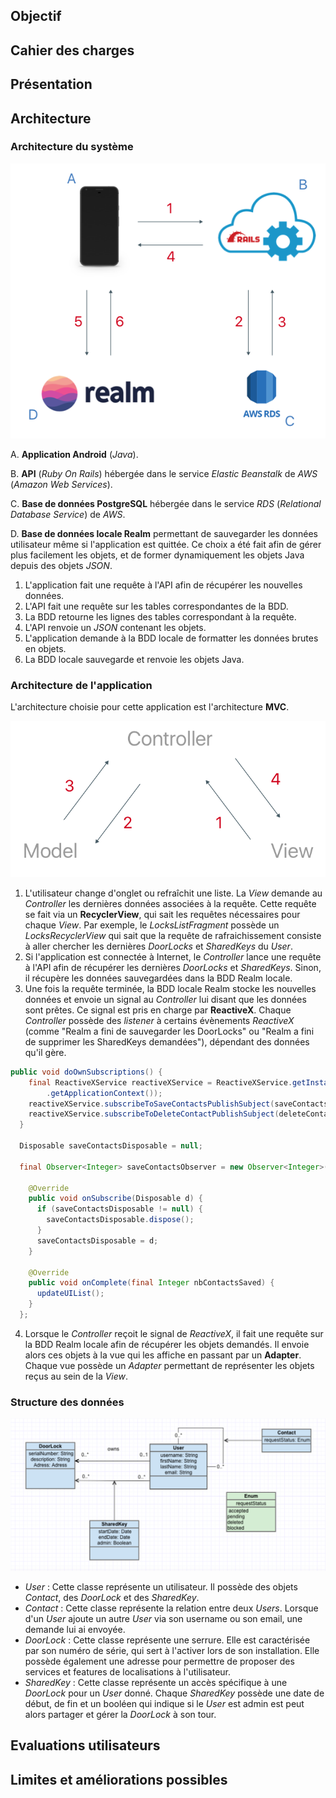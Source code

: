 ## Objectif

## Cahier des charges

## Présentation

## Architecture

### Architecture du système

![Architecture du système](https://raw.githubusercontent.com/Keylight-Android/Keylight-Android.github.io/master/system_architecture.png "Architecture du système")


A. **Application Android** (*Java*).

B. **API** (*Ruby On Rails*) hébergée dans le service *Elastic Beanstalk* de *AWS* (*Amazon Web Services*).

C. **Base de données PostgreSQL** hébergée dans le service *RDS* (*Relational Database Service*) de *AWS*.

D. **Base de données locale Realm** permettant de sauvegarder les données utilisateur même si l'application est quittée. Ce choix a été fait afin de gérer plus facilement les objets, et de former dynamiquement les objets Java depuis des objets *JSON*.


1. L'application fait une requête à l'API afin de récupérer les nouvelles données.
2. L'API fait une requête sur les tables correspondantes de la BDD.
3. La BDD retourne les lignes des tables correspondant à la requête.
4. L'API renvoie un *JSON* contenant les objets.
5. L'application demande à la BDD locale de formatter les données brutes en objets.
6. La BDD locale sauvegarde et renvoie les objets Java.

### Architecture de l'application

L'architecture choisie pour cette application est l'architecture **MVC**.

![Architecture MVC](https://raw.githubusercontent.com/Keylight-Android/Keylight-Android.github.io/master/MVC_structure.png "Architecture MVC")

1. L'utilisateur change d'onglet ou refraîchit une liste. La *View* demande au *Controller* les dernières données associées à la requête. Cette requête se fait via un **RecyclerView**, qui sait les requêtes nécessaires pour chaque *View*. Par exemple, le *LocksListFragment* possède un *LocksRecyclerView* qui sait que la requête de rafraichissement consiste à aller chercher les dernières *DoorLocks* et *SharedKeys* du *User*.
2. Si l'application est connectée à Internet, le *Controller* lance une requête à l'API afin de récupérer les dernières *DoorLocks* et *SharedKeys*. Sinon, il récupère les données sauvegardées dans la BDD Realm locale.
3. Une fois la requête terminée, la BDD locale Realm stocke les nouvelles données et envoie un signal au *Controller* lui disant que les données sont prêtes. Ce signal est pris en charge par **ReactiveX**. Chaque *Controller* possède des *listener* à certains évènements *ReactiveX* (comme "Realm a fini de sauvegarder les DoorLocks" ou "Realm a fini de supprimer les SharedKeys demandées"), dépendant des données qu'il gère.

```java
public void doOwnSubscriptions() {
    final ReactiveXService reactiveXService = ReactiveXService.getInstance(getActivity()
        .getApplicationContext());
    reactiveXService.subscribeToSaveContactsPublishSubject(saveContactsObserver);
    reactiveXService.subscribeToDeleteContactPublishSubject(deleteContactObserver);
  }

  Disposable saveContactsDisposable = null;

  final Observer<Integer> saveContactsObserver = new Observer<Integer>() {

    @Override
    public void onSubscribe(Disposable d) {
      if (saveContactsDisposable != null) {
        saveContactsDisposable.dispose();
      }
      saveContactsDisposable = d;
    }

    @Override
    public void onComplete(final Integer nbContactsSaved) {
      updateUIList();
    }
  };
```

4. Lorsque le *Controller* reçoit le signal de *ReactiveX*, il fait une requête sur la BDD Realm locale afin de récupérer les objets demandés. Il envoie alors ces objets à la vue qui les affiche en passant par un **Adapter**. Chaque vue possède un *Adapter* permettant de représenter les objets reçus au sein de la *View*.

### Structure des données

![Architecture des données](https://raw.githubusercontent.com/Keylight-Android/Keylight-Android.github.io/master/data_structure.png "Architecture des données")

* *User* : Cette classe représente un utilisateur. Il possède des objets *Contact*, des *DoorLock* et des *SharedKey*.
* *Contact* : Cette classe représente la relation entre deux *Users*. Lorsque d'un *User* ajoute un autre *User* via son username ou son email, une demande lui ai envoyée.
* *DoorLock* : Cette classe représente une serrure. Elle est caractérisée par son numéro de série, qui sert à l'activer lors de son installation. Elle possède également une adresse pour permettre de proposer des services et features de localisations à l'utilisateur.
* *SharedKey* : Cette classe représente un accès spécifique à une *DoorLock* pour un *User* donné. Chaque *SharedKey* possède une date de début, de fin et un booléen qui indique si le *User* est admin est peut alors partager et gérer la *DoorLock* à son tour.


## Evaluations utilisateurs

## Limites et améliorations possibles